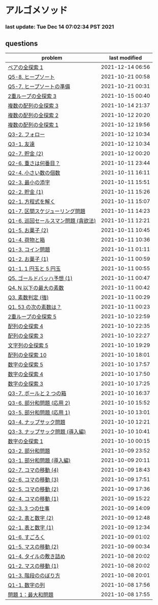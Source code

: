 # アルゴメソッド 
### last update: Tue Dec 14 07:02:34 PST 2021
## questions
| problem | last modified |
|-|-|
| [ ペアの全探索 1](./244/) | 2021-12-14 06:56 | 
| [ Q5-8. ヒープソート](./524/) | 2021-10-21 00:58 | 
| [ Q5-7. ヒープソートの準備](./518/) | 2021-10-21 00:31 | 
| [ 2重ループの全探索 3](./238/) | 2021-10-15 00:40 | 
| [ 複数の配列の全探索 3](./233/) | 2021-10-14 21:37 | 
| [ 複数の配列の全探索 2](./232/) | 2021-10-12 20:20 | 
| [ 複数の配列の全探索 1](./231/) | 2021-10-12 19:56 | 
| [ Q3-2. フォロー](./412/) | 2021-10-12 10:34 | 
| [ Q3-1. 友達](./411/) | 2021-10-12 10:34 | 
| [ Q2-7. 貯金 (2)](./366/) | 2021-10-12 00:20 | 
| [ Q2-6. 重さは何番目？](./399/) | 2021-10-11 23:44 | 
| [ Q2-4. 小さい数の個数](./382/) | 2021-10-11 16:11 | 
| [ Q2-3. 最小の添字](./370/) | 2021-10-11 15:51 | 
| [ Q2-2. 貯金 (1)](./367/) | 2021-10-11 15:26 | 
| [ Q2-1. 方程式を解く](./368/) | 2021-10-11 15:07 | 
| [ Q1-7. 区間スケジューリング問題](./363/) | 2021-10-11 14:23 | 
| [ Q1-6. 巡回セールスマン問題 (貪欲法)](./365/) | 2021-10-11 12:21 | 
| [ Q1-5. お菓子 (2)](./364/) | 2021-10-11 10:45 | 
| [ Q1-4. 荷物と箱](./361/) | 2021-10-11 10:36 | 
| [ Q1-3. コイン問題](./360/) | 2021-10-11 01:11 | 
| [ Q1-2. お菓子 (1)](./362/) | 2021-10-11 00:59 | 
| [ Q1-1. 1 円玉と 5 円玉](./359/) | 2021-10-11 00:55 | 
| [ Q5. ゴールドバッハ予想 (1)](./322/) | 2021-10-11 00:47 | 
| [ Q4. N 以下の最大の素数](./320/) | 2021-10-11 00:42 | 
| [ Q3. 素数判定 (強)](./319/) | 2021-10-11 00:29 | 
| [ Q1. 53 の次の素数は？](./321/) | 2021-10-11 00:23 | 
| [ 2重ループの全探索 5](./237/) | 2021-10-10 22:59 | 
| [ 配列の全探索 4](./216/) | 2021-10-10 22:35 | 
| [ 配列の全探索 3](./212/) | 2021-10-10 22:27 | 
| [ 文字列の全探索 5](./229/) | 2021-10-10 19:29 | 
| [ 配列の全探索 10](./219/) | 2021-10-10 18:01 | 
| [ 数字の全探索 5](./225/) | 2021-10-10 17:57 | 
| [ 数字の全探索 4](./224/) | 2021-10-10 17:50 | 
| [ 数字の全探索 3](./222/) | 2021-10-10 17:25 | 
| [ Q3-7. ボールと 2 つの箱](./353/) | 2021-10-10 16:37 | 
| [ Q3-6. 部分和問題 (応用 2)](./352/) | 2021-10-10 15:52 | 
| [ Q3-5. 部分和問題 (応用 1)](./350/) | 2021-10-10 13:01 | 
| [ Q3-4. ナップサック問題](./342/) | 2021-10-10 12:21 | 
| [ Q3-3. ナップサック問題 (導入編)](./341/) | 2021-10-10 10:41 | 
| [ 数字の全探索 1](./220/) | 2021-10-10 00:15 | 
| [ Q3-2. 部分和問題](./337/) | 2021-10-09 23:52 | 
| [ Q3-1. 部分和問題 (導入編)](./336/) | 2021-10-09 20:11 | 
| [ Q2-7. コマの移動 (4)](./335/) | 2021-10-09 18:43 | 
| [ Q2-6. コマの移動 (3)](./334/) | 2021-10-09 17:51 | 
| [ Q2-5. コマの移動 (2)](./333/) | 2021-10-09 17:36 | 
| [ Q2-4. コマの移動 (1)](./329/) | 2021-10-09 15:22 | 
| [ Q2-3. 3 つの仕事](./41/) | 2021-10-09 14:09 | 
| [ Q2-2. 表と数字 (2)](./325/) | 2021-10-09 12:48 | 
| [ Q2-1. 表と数字 (1)](./324/) | 2021-10-09 12:34 | 
| [ Q1-6. すごろく](./323/) | 2021-10-09 01:02 | 
| [ Q1-5. マスの移動 (2)](./306/) | 2021-10-09 00:34 | 
| [ Q1-4. タイルの敷き詰め](./305/) | 2021-10-08 20:02 | 
| [ Q1-2. マスの移動 (1)](./303/) | 2021-10-08 20:02 | 
| [ Q1-3. 階段ののぼり方](./304/) | 2021-10-08 20:01 | 
| [ Q1-1. 数字の列](./302/) | 2021-10-08 17:56 | 
| [ 問題 1：最大和問題](./307/) | 2021-10-08 17:55 | 

